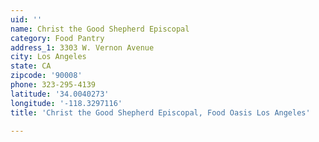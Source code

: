```yaml
---
uid: ''
name: Christ the Good Shepherd Episcopal
category: Food Pantry
address_1: 3303 W. Vernon Avenue
city: Los Angeles
state: CA
zipcode: '90008'
phone: 323-295-4139
latitude: '34.0040273'
longitude: '-118.3297116'
title: 'Christ the Good Shepherd Episcopal, Food Oasis Los Angeles'

---
```

